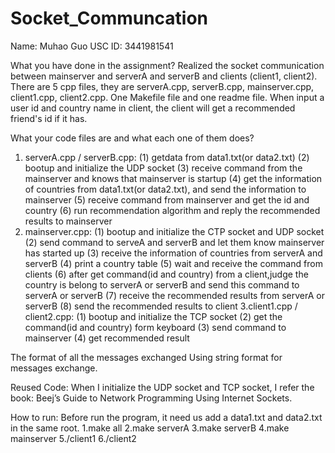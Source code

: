 # Socket_Communcation

Name: Muhao Guo
USC ID: 3441981541

What you have done in the assignment?
  Realized the socket communication between mainserver and serverA and serverB and clients (client1, client2).
  There are 5 cpp files, they are serverA.cpp, serverB.cpp, mainserver.cpp, client1.cpp, client2.cpp. One Makefile file and one readme file.
  When input a user id and country name in client, the client will get a recommended friend's id if it has.

What your code files are and what each one of them does?
  1. serverA.cpp / serverB.cpp:
    (1) getdata from data1.txt(or data2.txt)
    (2) bootup and initialize the UDP socket
    (3) receive command from the mainserver and knows that mainserver is startup
    (4) get the information of countries from data1.txt(or data2.txt), and send the information to mainserver
    (5) receive command from mainserver and get the id and country
    (6) run recommendation algorithm and reply the recommended results to mainserver  
  2. mainserver.cpp:
    (1) bootup and initialize the CTP socket and UDP socket
    (2) send command to serveA and serverB and let them know mainserver has started up
    (3) receive the information of countries from serverA and serverB
    (4) print a country table
    (5) wait and receive the command from clients
    (6) after get command(id and country) from a client,judge the country is belong to serverA or serverB and send this command to serverA or serverB
    (7) receive the recommended results from serverA or serverB
    (8) send the recommended results to client
  3.client1.cpp / client2.cpp:
    (1) bootup and initialize the TCP socket
    (2) get the command(id and country) form keyboard
    (3) send command to mainserver
    (4) get recommended result
  
  
The format of all the messages exchanged
  Using string format for messages exchange.

Reused Code:
  When I initialize the UDP socket and TCP socket, I refer the book: Beej’s Guide to Network Programming Using Internet Sockets.
  
How to run:
  Before run the program, it need us add a data1.txt and data2.txt in the same root.
  1.make all 
  2.make serverA
  3.make serverB
  4.make mainserver
  5./client1
  6./client2
